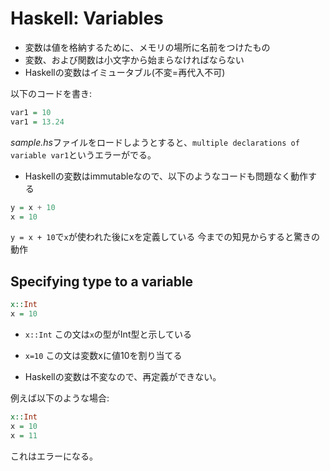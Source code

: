 # Haskell: Variables

- 変数は値を格納するために、メモリの場所に名前をつけたもの
- 変数、および関数は小文字から始まらなければならない
- Haskellの変数はイミュータブル(不変=再代入不可)

以下のコードを書き:

```sample.hs
var1 = 10
var1 = 13.24
```

*sample.hs*ファイルをロードしようとすると、`multiple declarations of variable var1`というエラーがでる。


- Haskellの変数はimmutableなので、以下のようなコードも問題なく動作する

```sample.hs
y = x + 10
x = 10
```

`y = x + 10`で`x`が使われた後にxを定義している
今までの知見からすると驚きの動作

## Specifying type to a variable

```variable.hs
x::Int
x = 10
```

- `x::Int`
  この文は`x`の型がInt型と示している
- `x=10`
  この文は変数xに値10を割り当てる
  
- Haskellの変数は不変なので、再定義ができない。


例えば以下のような場合:

```variable.hs
x::Int
x = 10
x = 11
```

これはエラーになる。



